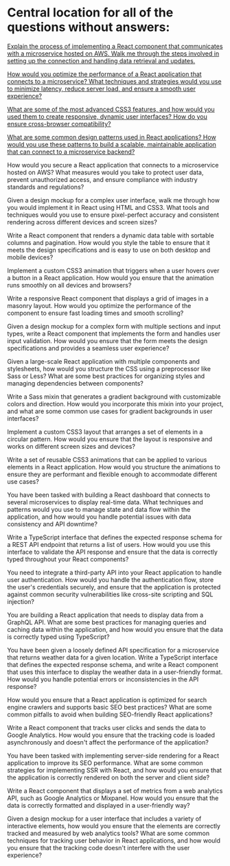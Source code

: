 # Central location for all of the questions without answers:

[Explain the process of implementing a React component that communicates with a microservice hosted on AWS. Walk me through the steps involved in setting up the connection and handling data retrieval and updates.](https://github.com/PeterPCW/GPT-Technical-Interviews/blob/main/React%20Frontend/React%2BMicroservice%20on%20AWS.md)

[How would you optimize the performance of a React application that connects to a microservice? What techniques and strategies would you use to minimize latency, reduce server load, and ensure a smooth user experience?](https://github.com/PeterPCW/GPT-Technical-Interviews/blob/main/React%20Frontend/Optimize%20React.md)

[What are some of the most advanced CSS3 features, and how would you used them to create responsive, dynamic user interfaces? How do you ensure cross-browser compatibility?](https://github.com/PeterPCW/GPT-Technical-Interviews/blob/main/React%20Frontend/Advanced%20CSS3.md)

[What are some common design patterns used in React applications? How would you use these patterns to build a scalable, maintainable application that can connect to a microservice backend?](https://github.com/PeterPCW/GPT-Technical-Interviews/blob/main/React%20Frontend/React%20Design%20Patterns.md)

How would you secure a React application that connects to a microservice hosted on AWS? What measures would you take to protect user data, prevent unauthorized access, and ensure compliance with industry standards and regulations?

Given a design mockup for a complex user interface, walk me through how you would implement it in React using HTML and CSS3. What tools and techniques would you use to ensure pixel-perfect accuracy and consistent rendering across different devices and screen sizes?

Write a React component that renders a dynamic data table with sortable columns and pagination. How would you style the table to ensure that it meets the design specifications and is easy to use on both desktop and mobile devices?

Implement a custom CSS3 animation that triggers when a user hovers over a button in a React application. How would you ensure that the animation runs smoothly on all devices and browsers?

Write a responsive React component that displays a grid of images in a masonry layout. How would you optimize the performance of the component to ensure fast loading times and smooth scrolling?

Given a design mockup for a complex form with multiple sections and input types, write a React component that implements the form and handles user input validation. How would you ensure that the form meets the design specifications and provides a seamless user experience?

Given a large-scale React application with multiple components and stylesheets, how would you structure the CSS using a preprocessor like Sass or Less? What are some best practices for organizing styles and managing dependencies between components?

Write a Sass mixin that generates a gradient background with customizable colors and direction. How would you incorporate this mixin into your project, and what are some common use cases for gradient backgrounds in user interfaces?

Implement a custom CSS3 layout that arranges a set of elements in a circular pattern. How would you ensure that the layout is responsive and works on different screen sizes and devices?

Write a set of reusable CSS3 animations that can be applied to various elements in a React application. How would you structure the animations to ensure they are performant and flexible enough to accommodate different use cases?

You have been tasked with building a React dashboard that connects to several microservices to display real-time data. What techniques and patterns would you use to manage state and data flow within the application, and how would you handle potential issues with data consistency and API downtime?

Write a TypeScript interface that defines the expected response schema for a REST API endpoint that returns a list of users. How would you use this interface to validate the API response and ensure that the data is correctly typed throughout your React components?

You need to integrate a third-party API into your React application to handle user authentication. How would you handle the authentication flow, store the user's credentials securely, and ensure that the application is protected against common security vulnerabilities like cross-site scripting and SQL injection?

You are building a React application that needs to display data from a GraphQL API. What are some best practices for managing queries and caching data within the application, and how would you ensure that the data is correctly typed using TypeScript?

You have been given a loosely defined API specification for a microservice that returns weather data for a given location. Write a TypeScript interface that defines the expected response schema, and write a React component that uses this interface to display the weather data in a user-friendly format. How would you handle potential errors or inconsistencies in the API response?

How would you ensure that a React application is optimized for search engine crawlers and supports basic SEO best practices? What are some common pitfalls to avoid when building SEO-friendly React applications?

Write a React component that tracks user clicks and sends the data to Google Analytics. How would you ensure that the tracking code is loaded asynchronously and doesn't affect the performance of the application?

You have been tasked with implementing server-side rendering for a React application to improve its SEO performance. What are some common strategies for implementing SSR with React, and how would you ensure that the application is correctly rendered on both the server and client side?

Write a React component that displays a set of metrics from a web analytics API, such as Google Analytics or Mixpanel. How would you ensure that the data is correctly formatted and displayed in a user-friendly way?

Given a design mockup for a user interface that includes a variety of interactive elements, how would you ensure that the elements are correctly tracked and measured by web analytics tools? What are some common techniques for tracking user behavior in React applications, and how would you ensure that the tracking code doesn't interfere with the user experience?